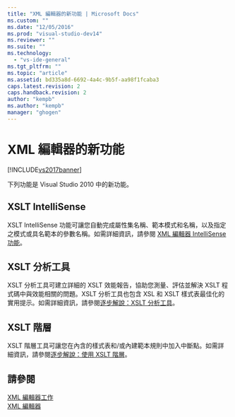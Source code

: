```yaml
---
title: "XML 編輯器的新功能 | Microsoft Docs"
ms.custom: ""
ms.date: "12/05/2016"
ms.prod: "visual-studio-dev14"
ms.reviewer: ""
ms.suite: ""
ms.technology: 
  - "vs-ide-general"
ms.tgt_pltfrm: ""
ms.topic: "article"
ms.assetid: bd335a8d-6692-4a4c-9b5f-aa98f1fcaba3
caps.latest.revision: 2
caps.handback.revision: 2
author: "kempb"
ms.author: "kempb"
manager: "ghogen"
---
```

# XML 編輯器的新功能
[!INCLUDE[vs2017banner](../code-quality/includes/vs2017banner.md)]

下列功能是 Visual Studio 2010 中的新功能。  
  
## XSLT IntelliSense  
 XSLT IntelliSense 功能可讓您自動完成屬性集名稱、範本模式和名稱，以及指定之模式或具名範本的參數名稱。如需詳細資訊，請參閱 [XML 編輯器 IntelliSense 功能](../xml-tools/xml-editor-intellisense-features.md)。  
  
## XSLT 分析工具  
 XSLT 分析工具可建立詳細的 XSLT 效能報告，協助您測量、評估並解決 XSLT 程式碼中與效能相關的問題。XSLT 分析工具也包含 XSL 和 XSLT 樣式表最佳化的實用提示。如需詳細資訊，請參閱[逐步解說：XSLT 分析工具](../xml-tools/walkthrough-xslt-profiler.md)。  
  
## XSLT 階層  
 XSLT 階層工具可讓您在內含的樣式表和\/或內建範本規則中加入中斷點。如需詳細資訊，請參閱[逐步解說：使用 XSLT 階層](../xml-tools/walkthrough-using-xslt-hierarchy.md)。  
  
## 請參閱  
 [XML 編輯器工作](../xml-tools/xml-editor-tasks.md)   
 [XML 編輯器](../xml-tools/xml-editor.md)